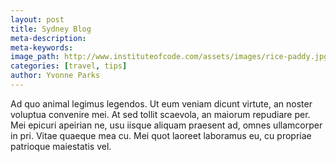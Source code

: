 ```yaml
---
layout: post
title: Sydney Blog
meta-description:
meta-keywords:
image_path: http://www.instituteofcode.com/assets/images/rice-paddy.jpg
categories: [travel, tips]
author: Yvonne Parks
---
```


Ad quo animal legimus legendos. Ut eum veniam dicunt virtute, an noster voluptua convenire mei. At sed tollit scaevola, an maiorum repudiare per. Mei epicuri apeirian ne, usu iisque aliquam praesent ad, omnes ullamcorper in pri. Vitae quaeque mea cu. Mei quot laoreet laboramus eu, cu propriae patrioque maiestatis vel.
